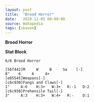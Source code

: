 ```yaml
---
layout: post
title:  "Brood Horror"
date:   2020-12-05 00:00:00
source: Wahapedia
tags: [skaven]
---
```


**Brood Horror**

**Stat Block**
```
6/6 Brood Horror
```

```
[56f442]M     W     B     Sa    [-]
8"    6     6     4+    
[e85545]Weapons[-]
[c6c930]Fangs and Claws[-]
1"     A:6    H:3+   W:3+   R:-1   D:2   
[c6c930]Prehensile Tail[-]
3"     A:3    H:3+   W:4+   R:-    D:1   
```
    